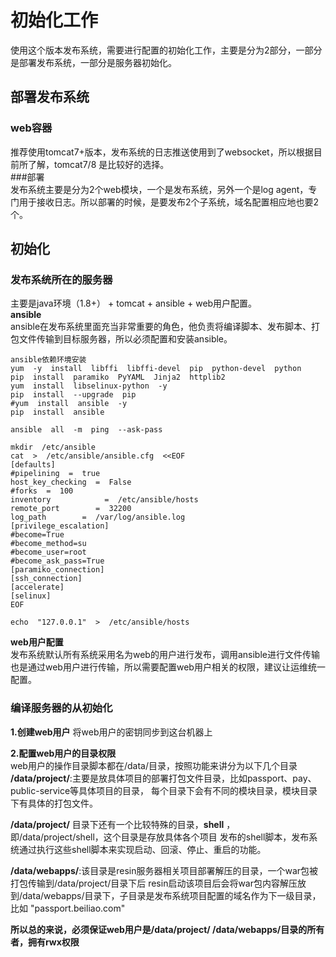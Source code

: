 # 初始化工作  
使用这个版本发布系统，需要进行配置的初始化工作，主要是分为2部分，一部分是部署发布系统，一部分是服务器初始化。  

## 部署发布系统  
### web容器  
推荐使用tomcat7+版本，发布系统的日志推送使用到了websocket，所以根据目前所了解，tomcat7/8 是比较好的选择。  
###部署  
发布系统主要是分为2个web模块，一个是发布系统，另外一个是log agent，专门用于接收日志。所以部署的时候，是要发布2个子系统，域名配置相应地也要2个。  

## 初始化  
### 发布系统所在的服务器
主要是java环境（1.8+） + tomcat + ansible + web用户配置。  
**ansible**  
ansible在发布系统里面充当非常重要的角色，他负责将编译脚本、发布脚本、打包文件传输到目标服务器，所以必须配置和安装ansible。  
````
ansible依赖环境安装
yum  -y  install  libffi  libffi-devel  pip  python-devel  python
pip  install  paramiko  PyYAML  Jinja2  httplib2
yum  install  libselinux-python  -y
pip  install  --upgrade  pip
#yum  install  ansible  -y
pip  install  ansible

ansible  all  -m  ping  --ask-pass

mkdir  /etc/ansible
cat  >  /etc/ansible/ansible.cfg  <<EOF
[defaults]
#pipelining  =  true
host_key_checking  =  False
#forks  =  100
inventory            =  /etc/ansible/hosts
remote_port        =  32200
log_path        =  /var/log/ansible.log
[privilege_escalation]
#become=True
#become_method=su
#become_user=root
#become_ask_pass=True
[paramiko_connection]
[ssh_connection]
[accelerate]
[selinux]
EOF

echo  "127.0.0.1"  >  /etc/ansible/hosts
````
**web用户配置**  
发布系统默认所有系统采用名为web的用户进行发布，调用ansible进行文件传输也是通过web用户进行传输，所以需要配置web用户相关的权限，建议让运维统一配置。  


### 编译服务器的从初始化  
**1.创建web用户**
将web用户的密钥同步到这台机器上  

**2.配置web用户的目录权限**  
web用户的操作目录脚本都在/data/目录，按照功能来讲分为以下几个目录  
**/data/project/**:主要是放具体项目的部署打包文件目录，比如passport、pay、public-service等具体项目的目录，
每个目录下会有不同的模块目录，模块目录下有具体的打包文件。  
  
**/data/project/** 目录下还有一个比较特殊的目录，**shell** ，即/data/project/shell，这个目录是存放具体各个项目
发布的shell脚本，发布系统通过执行这些shell脚本来实现启动、回滚、停止、重启的功能。  

**/data/webapps/**:该目录是resin服务器相关项目部署解压的目录，一个war包被打包传输到/data/project/目录下后
resin启动该项目后会将war包内容解压放到/data/webapps/目录下，子目录是发布系统项目配置的域名作为下一级目录，比如
"passport.beiliao.com"  

**所以总的来说，必须保证web用户是/data/project/ /data/webapps/目录的所有者，拥有rwx权限**